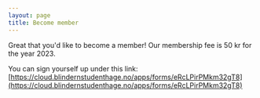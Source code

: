 ```yaml
---
layout: page
title: Become member
---
```


Great that you'd like to become a member! Our membership fee is 50 kr for the year 2023.

You can sign yourself up under this link: [https://cloud.blindernstudenthage.no/apps/forms/eRcLPirPMkm32gT8](https://cloud.blindernstudenthage.no/apps/forms/eRcLPirPMkm32gT8)
